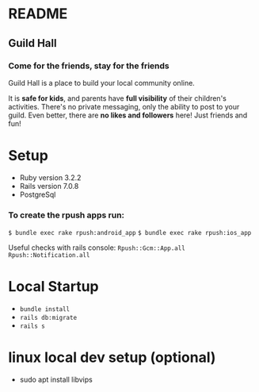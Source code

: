 # README

## Guild Hall

### Come for the friends, stay for the friends

Guild Hall is a place to build your local community online.

It is **safe for kids**, and parents have **full visibility** of their children's activities.
There's no private messaging, only the ability to post to your guild.
Even better, there are **no likes and followers** here! Just friends and fun!

# Setup

- Ruby version 3.2.2
- Rails version 7.0.8
- PostgreSql

### To create the rpush apps run:
`$ bundle exec rake rpush:android_app`
`$ bundle exec rake rpush:ios_app`

Useful checks with rails console:
`Rpush::Gcm::App.all`
`Rpush::Notification.all`

# Local Startup

- `bundle install`
- `rails db:migrate`
- `rails s`

# linux local dev setup (optional)

- sudo apt install libvips
